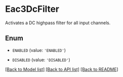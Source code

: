 # Eac3DcFilter

Activates a DC highpass filter for all input channels.

## Enum

* `ENABLED` (value: `'ENABLED'`)

* `DISABLED` (value: `'DISABLED'`)

[[Back to Model list]](../README.md#documentation-for-models) [[Back to API list]](../README.md#documentation-for-api-endpoints) [[Back to README]](../README.md)


